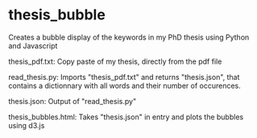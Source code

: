 # thesis_bubble
Creates a bubble display of the keywords in my PhD thesis using Python and Javascript

thesis_pdf.txt: Copy paste of my thesis, directly from the pdf file

read_thesis.py: Imports "thesis_pdf.txt" and returns "thesis.json", that contains a dictionnary with all words and their number of occurences.

thesis.json: Output of "read_thesis.py"

thesis_bubbles.html: Takes "thesis.json" in entry and plots the bubbles using d3.js
